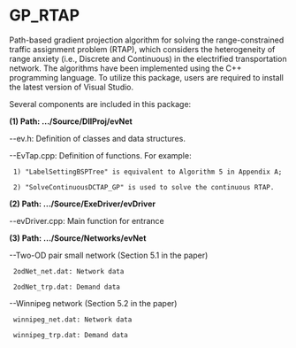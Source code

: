 # GP_RTAP
Path-based gradient projection algorithm for solving the range-constrained traffic assignment problem (RTAP), which considers the heterogeneity of range anxiety (i.e., Discrete and Continuous) in the electrified transportation network. The algorithms have been implemented using the C++ programming language. To utilize this package, users are required to install the latest version of Visual Studio.
 
Several components are included in this package:

**(1) Path: .../Source/DllProj/evNet**

  --ev.h: Definition of classes and data structures.

  --EvTap.cpp: Definition of functions. For example: 

     1) "LabelSettingBSPTree" is equivalent to Algorithm 5 in Appendix A; 
     
     2) "SolveContinuousDCTAP_GP" is used to solve the continuous RTAP.


**(2) Path: .../Source/ExeDriver/evDriver**

  --evDriver.cpp: Main function for entrance  


**(3) Path: .../Source/Networks/evNet**
  
  --Two-OD pair small network (Section 5.1 in the paper)

     2odNet_net.dat: Network data
  
     2odNet_trp.dat: Demand data

--Winnipeg network (Section 5.2 in the paper)

     winnipeg_net.dat: Network data
  
     winnipeg_trp.dat: Demand data

